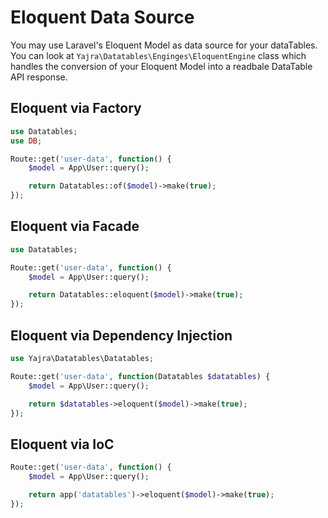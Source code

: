 # Eloquent Data Source

You may use Laravel's Eloquent Model as data source for your dataTables.
You can look at `Yajra\Datatables\Enginges\EloquentEngine` class which handles the conversion of your Eloquent Model into a readbale DataTable API response.

<a name="factory"></a>
## Eloquent via Factory

```php
use Datatables;
use DB;

Route::get('user-data', function() {
	$model = App\User::query();

	return Datatables::of($model)->make(true);
});
```

<a name="facade"></a>
## Eloquent via Facade

```php
use Datatables;

Route::get('user-data', function() {
	$model = App\User::query();

	return Datatables::eloquent($model)->make(true);
});
```

<a name="dependency-injection"></a>
## Eloquent via Dependency Injection

```php
use Yajra\Datatables\Datatables;

Route::get('user-data', function(Datatables $datatables) {
	$model = App\User::query();

	return $datatables->eloquent($model)->make(true);
});
```
<a name="ioc"></a>
## Eloquent via IoC

```php
Route::get('user-data', function() {
	$model = App\User::query();

	return app('datatables')->eloquent($model)->make(true);
});
```
